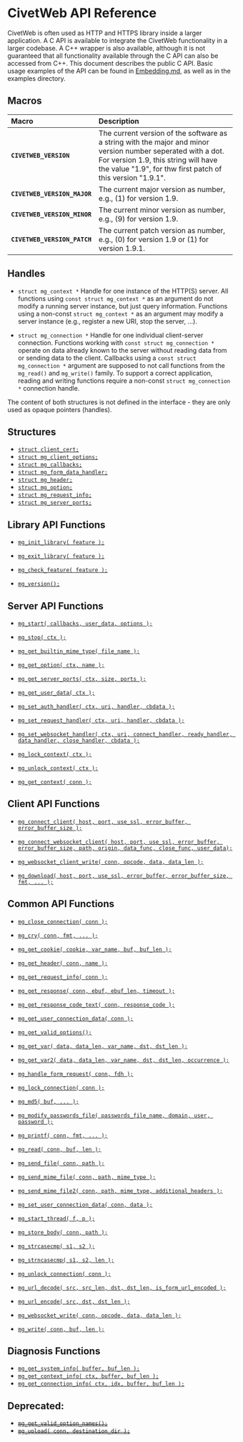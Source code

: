 # CivetWeb API Reference

CivetWeb is often used as HTTP and HTTPS library inside a larger application.
A C API is available to integrate the CivetWeb functionality in a larger
codebase. A C++ wrapper is also available, although it is not guaranteed
that all functionality available through the C API can also be accessed
from C++. This document describes the public C API. Basic usage examples of
the API can be found in [Embedding.md](Embedding.md), as well as in the
examples directory.

## Macros

| Macro | Description |
| :--- | :--- |
| **`CIVETWEB_VERSION`** | The current version of the software as a string with the major and minor version number seperated with a dot. For version 1.9, this string will have the value "1.9", for thw first patch of this version "1.9.1". |
| **`CIVETWEB_VERSION_MAJOR`** | The current major version as number, e.g., (1) for version 1.9. |
| **`CIVETWEB_VERSION_MINOR`** | The current minor version as number, e.g., (9) for version 1.9. |
| **`CIVETWEB_VERSION_PATCH`** | The current patch version as number, e.g., (0) for version 1.9 or (1) for version 1.9.1. |

## Handles

* `struct mg_context *`
Handle for one instance of the HTTP(S) server.
All functions using `const struct mg_context *` as an argument do not modify a running server instance, but just query information. Functions using a non-const `struct mg_context *` as an argument may modify a server instance (e.g., register a new URI, stop the server, ...).

* `struct mg_connection *`
Handle for one individual client-server connection.
Functions working with `const struct mg_connection *` operate on data already known to the server without reading data from or sending data to the client. Callbacks using a `const struct mg_connection *` argument are supposed to not call functions from the `mg_read()` and `mg_write()` family. To support a correct application, reading and writing functions require a non-const `struct mg_connection *` connection handle.

The content of both structures is not defined in the interface - they are only used as opaque pointers (handles).

## Structures

* [`struct client_cert;`](api/client_cert.md)
* [`struct mg_client_options;`](api/mg_client_options.md)
* [`struct mg_callbacks;`](api/mg_callbacks.md)
* [`struct mg_form_data_handler;`](api/mg_form_data_handler.md)
* [`struct mg_header;`](api/mg_header.md)
* [`struct mg_option;`](api/mg_option.md)
* [`struct mg_request_info;`](api/mg_request_info.md)
* [`struct mg_server_ports;`](api/mg_server_ports.md)


## Library API Functions

* [`mg_init_library( feature );`](api/mg_init_library.md)
* [`mg_exit_library( feature );`](api/mg_exit_library.md)

* [`mg_check_feature( feature );`](api/mg_check_feature.md)
* [`mg_version();`](api/mg_version.md)


## Server API Functions

* [`mg_start( callbacks, user_data, options );`](api/mg_start.md)
* [`mg_stop( ctx );`](api/mg_stop.md)

* [`mg_get_builtin_mime_type( file_name );`](api/mg_get_builtin_mime_type.md)
* [`mg_get_option( ctx, name );`](api/mg_get_option.md)
* [`mg_get_server_ports( ctx, size, ports );`](api/mg_get_server_ports.md)
* [`mg_get_user_data( ctx );`](api/mg_get_user_data.md)
* [`mg_set_auth_handler( ctx, uri, handler, cbdata );`](api/mg_set_auth_handler.md)
* [`mg_set_request_handler( ctx, uri, handler, cbdata );`](api/mg_set_request_handler.md)
* [`mg_set_websocket_handler( ctx, uri, connect_handler, ready_handler, data_handler, close_handler, cbdata );`](api/mg_set_websocket_handler.md)

* [`mg_lock_context( ctx );`](api/mg_lock_context.md)
* [`mg_unlock_context( ctx );`](api/mg_unlock_context.md)

* [`mg_get_context( conn );`](api/mg_get_context.md)


## Client API Functions

* [`mg_connect_client( host, port, use_ssl, error_buffer, error_buffer_size );`](api/mg_connect_client.md)
* [`mg_connect_websocket_client( host, port, use_ssl, error_buffer, error_buffer_size, path, origin, data_func, close_func, user_data);`](api/mg_connect_websocket_client.md)
* [`mg_websocket_client_write( conn, opcode, data, data_len );`](api/mg_websocket_client_write.md)

* [`mg_download( host, port, use_ssl, error_buffer, error_buffer_size, fmt, ... );`](api/mg_download.md)


## Common API Functions

* [`mg_close_connection( conn );`](api/mg_close_connection.md)
* [`mg_cry( conn, fmt, ... );`](api/mg_cry.md)

* [`mg_get_cookie( cookie, var_name, buf, buf_len );`](api/mg_get_cookie.md)
* [`mg_get_header( conn, name );`](api/mg_get_header.md)
* [`mg_get_request_info( conn );`](api/mg_get_request_info.md)
* [`mg_get_response( conn, ebuf, ebuf_len, timeout );`](api/mg_get_response.md)
* [`mg_get_response_code_text( conn, response_code );`](api/mg_get_response_code_text.md)
* [`mg_get_user_connection_data( conn );`](api/mg_get_user_connection_data.md)
* [`mg_get_valid_options();`](api/mg_get_valid_options.md)
* [`mg_get_var( data, data_len, var_name, dst, dst_len );`](api/mg_get_var.md)
* [`mg_get_var2( data, data_len, var_name, dst, dst_len, occurrence );`](api/mg_get_var2.md)
* [`mg_handle_form_request( conn, fdh );`](api/mg_handle_form_request.md)
* [`mg_lock_connection( conn );`](api/mg_lock_connection.md)
* [`mg_md5( buf, ... );`](api/mg_md5.md)
* [`mg_modify_passwords_file( passwords_file_name, domain, user, password );`](api/mg_modify_passwords_file.md)
* [`mg_printf( conn, fmt, ... );`](api/mg_printf.md)
* [`mg_read( conn, buf, len );`](api/mg_read.md)
* [`mg_send_file( conn, path );`](api/mg_send_file.md)
* [`mg_send_mime_file( conn, path, mime_type );`](api/mg_send_mime_file.md)
* [`mg_send_mime_file2( conn, path, mime_type, additional_headers );`](api/mg_send_mime_file2.md)
* [`mg_set_user_connection_data( conn, data );`](api/mg_set_user_connection_data.md)
* [`mg_start_thread( f, p );`](api/mg_start_thread.md)
* [`mg_store_body( conn, path );`](api/mg_store_body.md)
* [`mg_strcasecmp( s1, s2 );`](api/mg_strcasecmp.md)
* [`mg_strncasecmp( s1, s2, len );`](api/mg_strncasecmp.md)
* [`mg_unlock_connection( conn );`](api/mg_unlock_connection.md)
* [`mg_url_decode( src, src_len, dst, dst_len, is_form_url_encoded );`](api/mg_url_decode.md)
* [`mg_url_encode( src, dst, dst_len );`](api/mg_url_encode.md)
* [`mg_websocket_write( conn, opcode, data, data_len );`](api/mg_websocket_write.md)
* [`mg_write( conn, buf, len );`](api/mg_write.md)


## Diagnosis Functions

* [`mg_get_system_info( buffer, buf_len );`](api/mg_get_system_info.md)
* [`mg_get_context_info( ctx, buffer, buf_len );`](api/mg_get_context_info.md)
* [`mg_get_connection_info( ctx, idx, buffer, buf_len );`](api/mg_get_context_info.md)


## Deprecated:

* [~~`mg_get_valid_option_names();`~~](api/mg_get_valid_option_names.md)
* [~~`mg_upload( conn, destination_dir );`~~](api/mg_upload.md)


